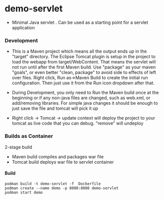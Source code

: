 # demo-servlet

- Minimal Java servlet . Can be used as a starting point for a servlet application


### Development 
- This is a Maven project which means all the output ends up in the "target" directory.  The Eclipse Tomcat plugin is setup in the project to load the webapp from target/WebContent.  That means the servlet will not run until after the first Maven build.  Use "package" as your maven "goals",  or even better "clean, package" to avoid side  to effects of left over files.  Right click, Run as->Maven Build to create the initial run configuration. Then just use it from the Run icon dropdown after that.


- During Development, you only need to Run the Maven build once at the beginning or if any non-java files are changed, such as web.xml, or add/removing libraries.  For simple java changes it should be enough to just save the file and tomcat will pick it up


- Right click -> Tomcat -> update context will deploy the project to your tomcat as live code that you can debug. "remove" will undeploy

### Builds as Container

2-stage build
- Maven build compiles and packages war file
- Tomcat build deploys war file to servlet container

#### Build
```
podman build -t demo-servlet -f  Dockerfile
podman create --name demo -p 8080:8080 demo-servlet 
podman start demo
```
